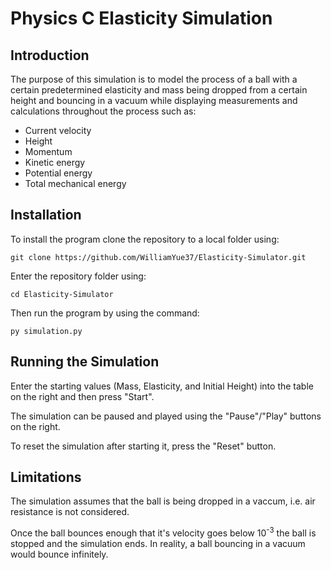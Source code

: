 # Physics C Elasticity Simulation
## Introduction
The purpose of this simulation is to model the process of a ball with a certain predetermined elasticity and mass being dropped from a certain height and bouncing in a vacuum while displaying measurements and calculations throughout the process such as:
- Current velocity
- Height
- Momentum
- Kinetic energy
- Potential energy
- Total mechanical energy 

## Installation
To install the program clone the repository to a local folder using: 

`git clone https://github.com/WilliamYue37/Elasticity-Simulator.git`

Enter the repository folder using:

`cd Elasticity-Simulator`

Then run the program by using the command:

`py simulation.py`
  
## Running the Simulation
Enter the starting values (Mass, Elasticity, and Initial Height) into the table on the right and then press "Start".

The simulation can be paused and played using the "Pause"/"Play" buttons on the right.

To reset the simulation after starting it, press the "Reset" button.

## Limitations
The simulation assumes that the ball is being dropped in a vaccum, i.e. air resistance is not considered.

Once the ball bounces enough that it's velocity goes below 10<sup>-3</sup> the ball is stopped and the simulation ends. In reality, a ball bouncing in a vacuum would bounce infinitely. 
